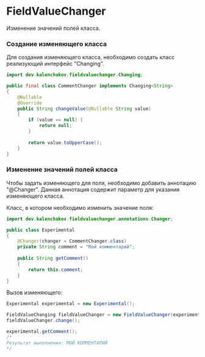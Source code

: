 # FieldValueChanger
Изменение значений полей класса.

### Создание изменяющего класса
Для создания изменяющего класса, необходимо создать класс реализующий интерфейс "Changing".
```java
import dev.kalenchukov.fieldvaluechanger.Changing;

public final class CommentChanger implements Changing<String>
{
    @Nullable
    @Override
    public String changeValue(@Nullable String value)
    {
        if (value == null) {
            return null;
        }
    
        return value.toUpperCase();
    }
}
```

### Изменение значений полей класса
Чтобы задать изменяющего для поля, необходимо добавить аннотацию "@Changer".
Данная аннотация содержит параметр для указания изменяющего класса.

Класс, в котором необходимо изменить значение поля:
```java
import dev.kalenchukov.fieldvaluechanger.annotations.Changer;

public class Experimental
{
    @Changer(changer = CommentChanger.class)
    private String comment = "Мой комментарий";
    
    public String getComment()
    {
        return this.comment;
    }
}
```
Вызов изменяющего:
```java
Experimental experimental = new Experimental();

FieldValueChanging fieldValueChanger = new FieldValueChanger(experimental);
fieldValueChanger.change();

experimental.getComment();
/*
Результат выполнения: МОЙ КОММЕНТАРИЙ
*/